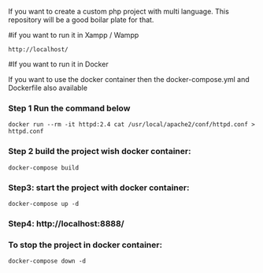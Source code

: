 If you want to create a custom php project with multi language. This repository will be a good boilar plate for that.

#if you want to run it in Xampp / Wampp
```````
http://localhost/
```````

#If you want to run it in Docker

If you want to use the docker container then the docker-compose.yml and Dockerfile also available
### Step 1 Run the command below

`````
docker run --rm -it httpd:2.4 cat /usr/local/apache2/conf/httpd.conf > httpd.conf
`````

### Step 2 build the project wish docker container:

`````
docker-compose build
`````

### Step3: start the project with docker container:
`````
docker-compose up -d
`````

### Step4: http://localhost:8888/

### To stop the project in docker container:
`````
docker-compose down -d
`````


